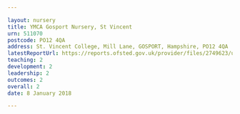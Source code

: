 ```yaml
---

layout: nursery
title: YMCA Gosport Nursery, St Vincent
urn: 511070
postcode: PO12 4QA
address: St. Vincent College, Mill Lane, GOSPORT, Hampshire, PO12 4QA
latestReportUrl: https://reports.ofsted.gov.uk/provider/files/2749623/urn/511070.pdf
teaching: 2
development: 2
leadership: 2
outcomes: 2
overall: 2
date: 8 January 2018

---
```

